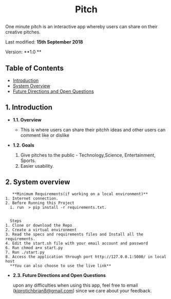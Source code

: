 # <p align="center">Pitch
One minute pitch is an interactive app whereby users can share on their creative pitches.

Last modified: **15th September 2018**

Version: **1.0 **


## Table of Contents ##
- [Introduction](#1-introduction)
- [System Overview](#2-system-overview)
- [Future Directions and Open Questions](#2.3-future-directions-and-open-questions)

## **1. Introduction**
* **1.1. Overview**
    +   This is where users can share their pitchh ideas and other users can comment like or dislike
* **1.2. Goals**

   1. Give pitches to the public - Technology,Science, Entertainment, Sports.
   2. Easier usability.



## **2. System overview**


       **Minimum Requirements(if working on a local environment)**
    1. Internet connection.
    2. Before Running this Project
      i. run  > pip install -r requirements.txt.

  
      Steps
    1. Clone or download the Repo
    2. Create a virtual environment
    3. Read the specs and requirements files and Install all the requirements.
    4. Edit the start.sh file with your email account and password 
    6. Run chmod a+x start.py
    7. Run ./start.py
    8. Access the application through port http://127.0.0.1:5000/ in local host
      **You can also choose to use the live link**
      
* **2.3. Future Directions and Open Questions**

  upon any difficulties when using this app, feel free to email (kiprotichbrian8@gmail.com) since we care about your feedback. 